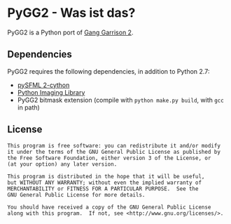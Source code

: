 PyGG2 - Was ist das?
====================

PyGG2 is a Python port of [Gang Garrison 2](http://ganggarrison.com/).

Dependencies
------------

PyGG2 requires the following dependencies, in addition to Python 2.7:

* [pySFML 2-cython](https://github.com/bastienleonard/pysfml-cython)
* [Python Imaging Library](http://pythonware.com/products/pil/)
* PyGG2 bitmask extension (compile with `python make.py build`, with `gcc` in path)

License
-------

    This program is free software: you can redistribute it and/or modify
    it under the terms of the GNU General Public License as published by
    the Free Software Foundation, either version 3 of the License, or
    (at your option) any later version.

    This program is distributed in the hope that it will be useful,
    but WITHOUT ANY WARRANTY; without even the implied warranty of
    MERCHANTABILITY or FITNESS FOR A PARTICULAR PURPOSE.  See the
    GNU General Public License for more details.

    You should have received a copy of the GNU General Public License
    along with this program.  If not, see <http://www.gnu.org/licenses/>.